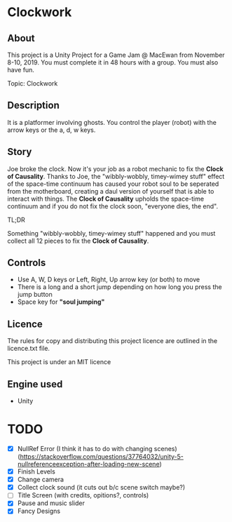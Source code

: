 
# Clockwork

## About

This project is a Unity Project for a Game Jam \@ MacEwan from November 8-10, 2019. You must complete it in 48 hours with a group. You must also have fun.

Topic: Clockwork

## Description

It is a platformer involving ghosts. You control the player (robot) with the arrow keys or the a, d, w keys. 

## Story

Joe broke the clock. Now it's your job as a robot mechanic to fix the **Clock of Causality**. 
Thanks to Joe, the "wibbly-wobbly, timey-wimey stuff" effect of the space-time continuum has caused your robot soul 
to be seperated from the motherboard, creating a daul version of yourself that is able to interact with things. 
The **Clock of Causality** upholds the space-time continuum and if you do not fix the clock soon, "everyone dies, the end".

TL;DR

Something "wibbly-wobbly, timey-wimey stuff" happened and you must collect all 12 pieces to fix the **Clock of Causality**.

## Controls

* Use A, W, D keys or Left, Right, Up arrow key (or both) to move
* There is a long and a short jump depending on how long you press the jump button
* Space key for **"soul jumping"**

## Licence

The rules for copy and distributing this project licence are
outlined in the licence.txt file.

This project is under an MIT licence

## Engine used

* Unity


# TODO

- [x] NullRef Error (I think it has to do with changing scenes) (https://stackoverflow.com/questions/37764032/unity-5-nullreferenceexception-after-loading-new-scene)
- [x] Finish Levels
- [x] Change camera
- [x] Collect clock sound (it cuts out b/c scene switch maybe?)
- [ ] Title Screen (with credits, opitions?, controls)
- [x] Pause and music slider
- [x] Fancy Designs
